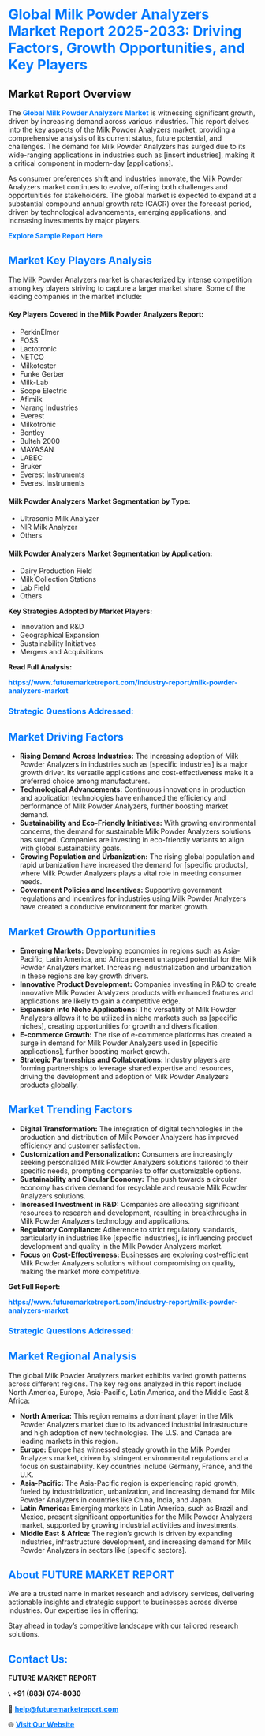 <h1 style="color: #007BFF;">Global Milk Powder Analyzers Market Report 2025-2033: Driving Factors, Growth Opportunities, and Key Players</h1>

<section id="overview">
<h2>Market Report Overview</h2>
<p>The <a href="https://www.futuremarketreport.com/industry-report/milk-powder-analyzers-market" style="color: #007BFF; text-decoration: none;"><strong>Global Milk Powder Analyzers Market</strong></a> is witnessing significant growth, driven by increasing demand across various industries. This report delves into the key aspects of the Milk Powder Analyzers market, providing a comprehensive analysis of its current status, future potential, and challenges. The demand for Milk Powder Analyzers has surged due to its wide-ranging applications in industries such as [insert industries], making it a critical component in modern-day [applications].</p>
<p>As consumer preferences shift and industries innovate, the Milk Powder Analyzers market continues to evolve, offering both challenges and opportunities for stakeholders. The global market is expected to expand at a substantial compound annual growth rate (CAGR) over the forecast period, driven by technological advancements, emerging applications, and increasing investments by major players.</p>
</section>

<section id="overview">
<p><a href="https://www.futuremarketreport.com/request-sample/reportId=91880" style="color: #007BFF; text-decoration: none;"><strong>Explore Sample Report Here</strong></a></p>
</section>

<section id="key-players">
<h2 style="color: #007BFF;">Market Key Players Analysis</h2>
<p>The Milk Powder Analyzers market is characterized by intense competition among key players striving to capture a larger market share. Some of the leading companies in the market include:</p>
<h4>Key Players Covered in the Milk Powder Analyzers Report:</h4>
<ul><li>PerkinElmer</li><li>FOSS</li><li>Lactotronic</li><li>NETCO</li><li>Milkotester</li><li>Funke Gerber</li><li>Milk-Lab</li><li>Scope Electric</li><li>Afimilk</li><li>Narang Industries</li><li>Everest</li><li>Milkotronic</li><li>Bentley</li><li>Bulteh 2000</li><li>MAYASAN</li><li>LABEC</li><li>Bruker</li><li>Everest Instruments</li><li>Everest Instruments</li></ul>
<h4>Milk Powder Analyzers Market Segmentation by Type:</h4>
<ul><li>Ultrasonic Milk Analyzer</li><li>NIR Milk Analyzer</li><li>Others</li></ul>

<h4>Milk Powder Analyzers Market Segmentation by Application:</h4>
<ul><li>Dairy Production Field</li><li>Milk Collection Stations</li><li>Lab Field</li><li>Others</li></ul>
<p><strong>Key Strategies Adopted by Market Players:</strong></p>
<ul>
<li>Innovation and R&D</li>
<li>Geographical Expansion</li>
<li>Sustainability Initiatives</li>
<li>Mergers and Acquisitions</li>
</ul>
</section>

<section>
<p><strong>Read Full Analysis: </strong></p><a href="https://www.futuremarketreport.com/industry-report/milk-powder-analyzers-market" style="color: #007BFF; text-decoration: none;"><strong>https://www.futuremarketreport.com/industry-report/milk-powder-analyzers-market</strong></a>
<h3 style="color: #007BFF;">Strategic Questions Addressed:</h3>
</section>

<section id="driving-factors">
<h2 style="color: #007BFF;">Market Driving Factors</h2>
<ul>
<li><strong>Rising Demand Across Industries:</strong> The increasing adoption of Milk Powder Analyzers in industries such as [specific industries] is a major growth driver. Its versatile applications and cost-effectiveness make it a preferred choice among manufacturers.</li>
<li><strong>Technological Advancements:</strong> Continuous innovations in production and application technologies have enhanced the efficiency and performance of Milk Powder Analyzers, further boosting market demand.</li>
<li><strong>Sustainability and Eco-Friendly Initiatives:</strong> With growing environmental concerns, the demand for sustainable Milk Powder Analyzers solutions has surged. Companies are investing in eco-friendly variants to align with global sustainability goals.</li>
<li><strong>Growing Population and Urbanization:</strong> The rising global population and rapid urbanization have increased the demand for [specific products], where Milk Powder Analyzers plays a vital role in meeting consumer needs.</li>
<li><strong>Government Policies and Incentives:</strong> Supportive government regulations and incentives for industries using Milk Powder Analyzers have created a conducive environment for market growth.</li>
</ul>
</section>

<section id="growth-opportunities">
<h2 style="color: #007BFF;">Market Growth Opportunities</h2>
<ul>
<li><strong>Emerging Markets:</strong> Developing economies in regions such as Asia-Pacific, Latin America, and Africa present untapped potential for the Milk Powder Analyzers market. Increasing industrialization and urbanization in these regions are key growth drivers.</li>
<li><strong>Innovative Product Development:</strong> Companies investing in R&D to create innovative Milk Powder Analyzers products with enhanced features and applications are likely to gain a competitive edge.</li>
<li><strong>Expansion into Niche Applications:</strong> The versatility of Milk Powder Analyzers allows it to be utilized in niche markets such as [specific niches], creating opportunities for growth and diversification.</li>
<li><strong>E-commerce Growth:</strong> The rise of e-commerce platforms has created a surge in demand for Milk Powder Analyzers used in [specific applications], further boosting market growth.</li>
<li><strong>Strategic Partnerships and Collaborations:</strong> Industry players are forming partnerships to leverage shared expertise and resources, driving the development and adoption of Milk Powder Analyzers products globally.</li>
</ul>
</section>

<section id="trending-factors">
<h2 style="color: #007BFF;">Market Trending Factors</h2>
<ul>
<li><strong>Digital Transformation:</strong> The integration of digital technologies in the production and distribution of Milk Powder Analyzers has improved efficiency and customer satisfaction.</li>
<li><strong>Customization and Personalization:</strong> Consumers are increasingly seeking personalized Milk Powder Analyzers solutions tailored to their specific needs, prompting companies to offer customizable options.</li>
<li><strong>Sustainability and Circular Economy:</strong> The push towards a circular economy has driven demand for recyclable and reusable Milk Powder Analyzers solutions.</li>
<li><strong>Increased Investment in R&D:</strong> Companies are allocating significant resources to research and development, resulting in breakthroughs in Milk Powder Analyzers technology and applications.</li>
<li><strong>Regulatory Compliance:</strong> Adherence to strict regulatory standards, particularly in industries like [specific industries], is influencing product development and quality in the Milk Powder Analyzers market.</li>
<li><strong>Focus on Cost-Effectiveness:</strong> Businesses are exploring cost-efficient Milk Powder Analyzers solutions without compromising on quality, making the market more competitive.</li>
</ul>
</section>

<section>
<p><strong>Get Full Report: </strong></p><a href="https://www.futuremarketreport.com/industry-report/milk-powder-analyzers-market" style="color: #007BFF; text-decoration: none;"><strong>https://www.futuremarketreport.com/industry-report/milk-powder-analyzers-market</strong></a>
<h3 style="color: #007BFF;">Strategic Questions Addressed:</h3>
</section>


<section id="regional-analysis">
<h2 style="color: #007BFF;">Market Regional Analysis</h2>
<p>The global Milk Powder Analyzers market exhibits varied growth patterns across different regions. The key regions analyzed in this report include North America, Europe, Asia-Pacific, Latin America, and the Middle East & Africa:</p>
<ul>
<li><strong>North America:</strong> This region remains a dominant player in the Milk Powder Analyzers market due to its advanced industrial infrastructure and high adoption of new technologies. The U.S. and Canada are leading markets in this region.</li>
<li><strong>Europe:</strong> Europe has witnessed steady growth in the Milk Powder Analyzers market, driven by stringent environmental regulations and a focus on sustainability. Key countries include Germany, France, and the U.K.</li>
<li><strong>Asia-Pacific:</strong> The Asia-Pacific region is experiencing rapid growth, fueled by industrialization, urbanization, and increasing demand for Milk Powder Analyzers in countries like China, India, and Japan.</li>
<li><strong>Latin America:</strong> Emerging markets in Latin America, such as Brazil and Mexico, present significant opportunities for the Milk Powder Analyzers market, supported by growing industrial activities and investments.</li>
<li><strong>Middle East & Africa:</strong> The region’s growth is driven by expanding industries, infrastructure development, and increasing demand for Milk Powder Analyzers in sectors like [specific sectors].</li>
</ul>
</section>

<footer>
<h2 style="color: #007BFF;">About FUTURE MARKET REPORT</h2>
<p>We are a trusted name in market research and advisory services, delivering actionable insights and strategic support to businesses across diverse industries. Our expertise lies in offering:</p>

<p>Stay ahead in today’s competitive landscape with our tailored research solutions.</p>

<h2 style="color: #007BFF;">Contact Us:</h2>
<p><strong>FUTURE MARKET REPORT</strong></p>
<p>📞 <strong>+91 (883) 074-8030</strong></p>
<p>📧 <strong><a href="mailto:help@futuremarketreport.com" style="color: #007BFF;">help@futuremarketreport.com</a></strong></p>
<p>🌐 <strong><a href="https://www.futuremarketreport.com/" style="color: #007BFF;">Visit Our Website</a></strong></p>
</footer>